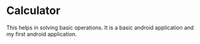 # Calculator
This helps in solving basic operations.
It is a basic android application and my first android application.
